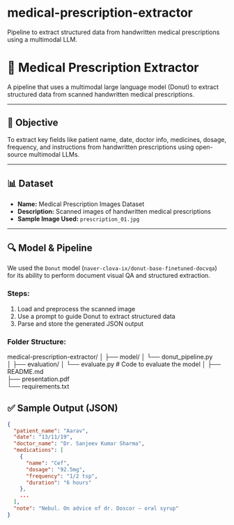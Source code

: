 # medical-prescription-extractor
Pipeline to extract structured data from handwritten medical prescriptions using a multimodal LLM.
# 🧠 Medical Prescription Extractor

A pipeline that uses a multimodal large language model (Donut) to extract structured data from scanned handwritten medical prescriptions.

---

## 📌 Objective

To extract key fields like patient name, date, doctor info, medicines, dosage, frequency, and instructions from handwritten prescriptions using open-source multimodal LLMs.

---

## 📊 Dataset

- **Name:** Medical Prescription Images Dataset
- **Description:** Scanned images of handwritten medical prescriptions
- **Sample Image Used:** `prescription_01.jpg`

---

## 🔍 Model & Pipeline

We used the `Donut` model (`naver-clova-ix/donut-base-finetuned-docvqa`) for its ability to perform document visual QA and structured extraction.

### Steps:
1. Load and preprocess the scanned image
2. Use a prompt to guide Donut to extract structured data
3. Parse and store the generated JSON output

### Folder Structure:
medical-prescription-extractor/
│
├── model/
│   └── donut_pipeline.py          
│
├── evaluation/
│   └── evaluate.py                # Code to evaluate the model
│
├── README.md                      
├── presentation.pdf               
└── requirements.txt 

## ✅ Sample Output (JSON)

```json
{
  "patient_name": "Aarav",
  "date": "13/11/19",
  "doctor_name": "Dr. Sanjeev Kumar Sharma",
  "medications": [
    {
      "name": "Cef",
      "dosage": "92.5mg",
      "frequency": "1/2 tsp",
      "duration": "6 hours"
    },
    ...
  ],
  "note": "Nebul. On advice of dr. Doscor – oral syrup"
}
